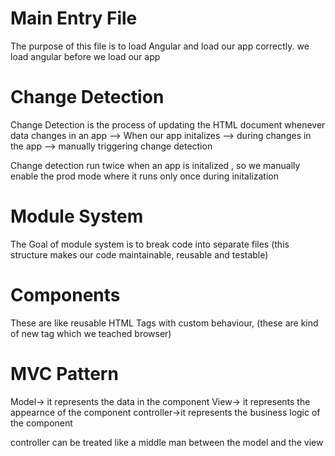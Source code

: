 # Main Entry File
   The purpose of this file is to load Angular and load our app correctly.
   we load angular before we load our app

# Change Detection 
   Change Detection is the process of updating the HTML document whenever data changes in an app 
   --> When our app initalizes 
   --> during changes in the app 
   --> manually triggering change detection 

   Change detection run twice when an app is initalized , so we manually enable the prod mode where it runs only once during initalization 

# Module System
   The Goal of module system is to break code into separate files (this structure makes our code maintainable, reusable and testable)

# Components 
   These are like reusable HTML Tags with custom behaviour, (these are kind of new tag which we teached browser)

# MVC Pattern 
   Model-> it represents the data in the component 
   View-> it represents the appearnce of the component 
   controller->it represents the business logic of the component 

   controller can be treated like a middle man between the model and the view